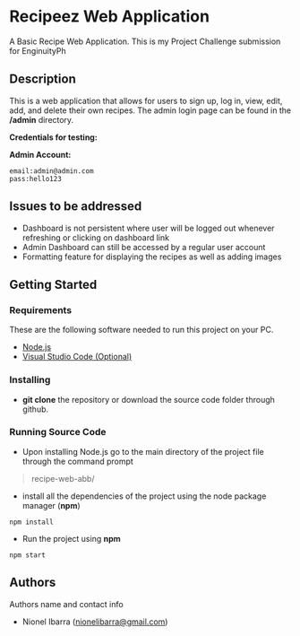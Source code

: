 # Recipeez Web Application
A  Basic Recipe Web Application. This is my Project Challenge submission for EnginuityPh

## Description


This is a web application that allows for users to sign up, log in, view, edit, add, and delete their own recipes. The admin login page can be found in the **/admin** directory.  

**Credentials for testing:**

**Admin Account:**

    email:admin@admin.com
    pass:hello123



## Issues to be addressed

 - Dashboard is not persistent where user will be logged out whenever refreshing or clicking on dashboard link
 - Admin Dashboard can still be accessed by a regular user account
 - Formatting feature for displaying the recipes as well as adding images

 
## Getting Started

### Requirements
These are the following software needed to run this project on your PC.
 - [Node.js](https://nodejs.org/en/)
 - [Visual Studio Code (Optional)](https://code.visualstudio.com/)

### Installing

* **git clone** the repository or download the source code folder through github.

### Running Source Code

* Upon installing Node.js go to the main directory of the project file through the command prompt 

> recipe-web-abb/

* install all the dependencies of the project using the node package manager (**npm**)
```
npm install
```
* Run the project using **npm**
```
npm start
```



## Authors

Authors name and contact info

 - Nionel Ibarra (nionelibarra@gmail.com)


